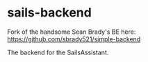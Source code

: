 # sails-backend
Fork of the handsome Sean Brady's BE here: https://github.com/sbrady521/simple-backend

The backend for the SailsAssistant.